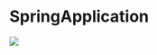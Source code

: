 # SpringApplication
<img src = https://github.com/kaustubh-raval/SpringApplication/blob/a801aaa3e5d22d69ab34bc2ed9475f2a145961db/Images/Screen%20shot.png/>
